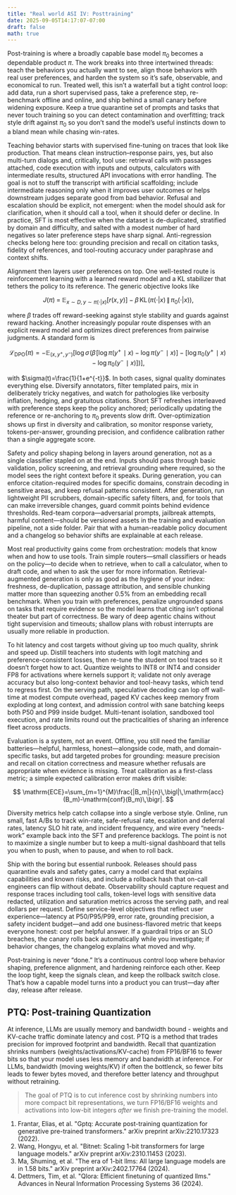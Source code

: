 ```yaml
---
title: "Real world ASI IV: Posttraining"
date: 2025-09-05T14:17:07-07:00
draft: false
math: true
---
```



<!-- MathJax site-local init -->
<script>
window.MathJax = {
  tex: {
    inlineMath: [['$', '$'], ['\\(', '\\)']],
    displayMath: [['$$','$$'], ['\\[','\\]']]
  },
  options: {
    skipHtmlTags: ['script','noscript','style','textarea','pre','code']
  },
  svg: { fontCache: 'global' }
};
</script>
<script src="https://cdn.jsdelivr.net/npm/mathjax@3/es5/tex-svg.js" id="MathJax-script" async></script>

Post-training is where a broadly capable base model $\pi_0$ becomes a dependable product $\pi$. The work breaks into three intertwined threads: teach the behaviors you actually want to see, align those behaviors with real user preferences, and harden the system so it’s safe, observable, and economical to run. Treated well, this isn’t a waterfall but a tight control loop: add data, run a short supervised pass, take a preference step, re-benchmark offline and online, and ship behind a small canary before widening exposure. Keep a true quarantine set of prompts and tasks that never touch training so you can detect contamination and overfitting; track style drift against $\pi_0$ so you don’t sand the model’s useful instincts down to a bland mean while chasing win-rates.

Teaching behavior starts with supervised fine-tuning on traces that look like production. That means clean instruction–response pairs, yes, but also multi-turn dialogs and, critically, tool use: retrieval calls with passages attached, code execution with inputs and outputs, calculators with intermediate results, structured API invocations with error handling. The goal is not to stuff the transcript with artificial scaffolding; include intermediate reasoning only when it improves user outcomes or helps downstream judges separate good from bad behavior. Refusal and escalation should be explicit, not emergent: when the model should ask for clarification, when it should call a tool, when it should defer or decline. In practice, SFT is most effective when the dataset is de-duplicated, stratified by domain and difficulty, and salted with a modest number of hard negatives so later preference steps have sharp signal. Anti-regression checks belong here too: grounding precision and recall on citation tasks, fidelity of references, and tool-routing accuracy under paraphrase and context shifts.

Alignment then layers user preferences on top. One well-tested route is reinforcement learning with a learned reward model and a KL stabilizer that tethers the policy to its reference. The generic objective looks like

$$
J(\pi) \;=\; \mathbb{E}_{x\sim D,\,y\sim \pi(\cdot|x)}[r(x,y)] \;-\; \beta\,\mathrm{KL}\!\left(\pi(\cdot|x)\,\|\,\pi_0(\cdot|x)\right),
$$

where $\beta$ trades off reward-seeking against style stability and guards against reward hacking. Another increasingly popular route dispenses with an explicit reward model and optimizes direct preferences from pairwise judgments. A standard form is

$$
\mathcal{L}_{\mathrm{DPO}}(\pi)
= - \mathbb{E}_{(x,y^+,y^-)}
\left[
  \log \sigma\!\left(
    \beta\!\left[\log \pi(y^+\!\mid x) - \log \pi(y^-\!\mid x)\right]
    -
    \left[\log \pi_{0}(y^+\!\mid x) - \log \pi_{0}(y^-\!\mid x)\right]
  \right)
\right],
$$

with $\sigma(t)=\frac{1}{1+e^{-t}}$. In both cases, signal quality dominates everything else. Diversify annotators, filter templated pairs, mix in deliberately tricky negatives, and watch for pathologies like verbosity inflation, hedging, and gratuitous citations. Short SFT refreshes interleaved with preference steps keep the policy anchored; periodically updating the reference or re-anchoring to $\pi_0$ prevents slow drift. Over-optimization shows up first in diversity and calibration, so monitor response variety, tokens-per-answer, grounding precision, and confidence calibration rather than a single aggregate score.

Safety and policy shaping belong in layers around generation, not as a single classifier stapled on at the end. Inputs should pass through basic validation, policy screening, and retrieval grounding where required, so the model sees the right context before it speaks. During generation, you can enforce citation-required modes for specific domains, constrain decoding in sensitive areas, and keep refusal patterns consistent. After generation, run lightweight PII scrubbers, domain-specific safety filters, and, for tools that can make irreversible changes, guard commit points behind evidence thresholds. Red-team corpora—adversarial prompts, jailbreak attempts, harmful content—should be versioned assets in the training and evaluation pipeline, not a side folder. Pair that with a human-readable policy document and a changelog so behavior shifts are explainable at each release.

Most real productivity gains come from orchestration: models that know when and how to use tools. Train simple routers—small classifiers or heads on the policy—to decide when to retrieve, when to call a calculator, when to draft code, and when to ask the user for more information. Retrieval-augmented generation is only as good as the hygiene of your index: freshness, de-duplication, passage attribution, and sensible chunking matter more than squeezing another 0.5% from an embedding recall benchmark. When you train with preferences, penalize ungrounded spans on tasks that require evidence so the model learns that citing isn’t optional theater but part of correctness. Be wary of deep agentic chains without tight supervision and timeouts; shallow plans with robust interrupts are usually more reliable in production.

To hit latency and cost targets without giving up too much quality, shrink and speed up. Distill teachers into students with logit matching and preference-consistent losses, then re-tune the student on tool traces so it doesn’t forget how to act. Quantize weights to INT8 or INT4 and consider FP8 for activations where kernels support it; validate not only average accuracy but also long-context behavior and tool-heavy tasks, which tend to regress first. On the serving path, speculative decoding can lop off wall-time at modest compute overhead, paged KV caches keep memory from exploding at long context, and admission control with sane batching keeps both P50 and P99 inside budget. Multi-tenant isolation, sandboxed tool execution, and rate limits round out the practicalities of sharing an inference fleet across products.

Evaluation is a system, not an event. Offline, you still need the familiar batteries—helpful, harmless, honest—alongside code, math, and domain-specific tasks, but add targeted probes for grounding: measure precision and recall on citation correctness and measure whether refusals are appropriate when evidence is missing. Treat calibration as a first-class metric; a simple expected calibration error makes drift visible:

$$
\mathrm{ECE}=\sum_{m=1}^{M}\frac{|B_m|}{n}\,\bigl|\,\mathrm{acc}(B_m)-\mathrm{conf}(B_m)\,\bigr|.
$$

Diversity metrics help catch collapse into a single verbose style. Online, run small, fast A/Bs to track win-rate, safe-refusal rate, escalation and deferral rates, latency SLO hit rate, and incident frequency, and wire every “needs-work” example back into the SFT and preference backlogs. The point is not to maximize a single number but to keep a multi-signal dashboard that tells you when to push, when to pause, and when to roll back.

Ship with the boring but essential runbook. Releases should pass quarantine evals and safety gates, carry a model card that explains capabilities and known risks, and include a rollback hash that on-call engineers can flip without debate. Observability should capture request and response traces including tool calls, token-level logs with sensitive data redacted, utilization and saturation metrics across the serving path, and real dollars per request. Define service-level objectives that reflect user experience—latency at P50/P95/P99, error rate, grounding precision, a safety incident budget—and add one business-flavored metric that keeps everyone honest: cost per helpful answer. If a guardrail trips or an SLO breaches, the canary rolls back automatically while you investigate; if behavior changes, the changelog explains what moved and why.

Post-training is never “done.” It’s a continuous control loop where behavior shaping, preference alignment, and hardening reinforce each other. Keep the loop tight, keep the signals clean, and keep the rollback switch close. That’s how a capable model turns into a product you can trust—day after day, release after release.

## PTQ: Post-training Quantization

At inference, LLMs are usually memory and bandwidth bound - weights and KV-cache traffic dominate latency and cost. PTQ is a method that trades precision for improved footprint and bandwidth. Recall that quantization shrinks numbers (weights/activations/KV-cache) from FP16/BF16 to fewer bits so that your model uses less memory and bandwidth at inference. For LLMs, bandwidth (moving weights/KV) if often the bottlenck, so fewer bits leads to fewer bytes moved, and therefore better latency and throughput without retraining. 

> The goal of PTQ is to cut inference cost by shrinking numbers into more compact bit representations, we turn FP16/BF16 weights and activations into low-bit integers _after_ we finish pre-training the model. 

1. Frantar, Elias, et al. "Gptq: Accurate post-training quantization for generative pre-trained transformers." arXiv preprint arXiv:2210.17323 (2022).
2. Wang, Hongyu, et al. "Bitnet: Scaling 1-bit transformers for large language models." arXiv preprint arXiv:2310.11453 (2023).
3. Ma, Shuming, et al. "The era of 1-bit llms: All large language models are in 1.58 bits." arXiv preprint arXiv:2402.17764 (2024).
4. Dettmers, Tim, et al. "Qlora: Efficient finetuning of quantized llms." Advances in Neural Information Processing Systems 36 (2024).
